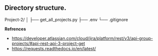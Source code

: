 
<!--

This document outlines the setup and usage instructions for Project-2, which includes environment variable configuration, version control ignore settings, and a Python script to retrieve all projects.

Instructions:
1. Create a `.env` file and populate it with the necessary environment variables.
2. Add `.env` to `.gitignore` to prevent sensitive information from being committed to version control.
3. Ensure the `get_all_projects.py` script is present in the project directory.
4. Install the required dependency by running: `pip install python-dotenv`.
5. Execute the script using: `python get_all_projects.py`.

Refer to this guide whenever setting up or running Project-2.
-->

## Directory structure.

Project-2/
│
├── get_all_projects.py
├── .env
└── .gitignore

**Refrences**

- https://developer.atlassian.com/cloud/jira/platform/rest/v3/api-group-projects/#api-rest-api-3-project-get
- https://requests.readthedocs.io/en/latest/


